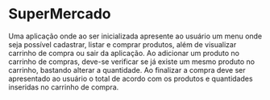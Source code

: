 # SuperMercado
 Uma aplicação onde ao ser inicializada apresente ao usuário um menu onde seja possível cadastrar, listar e comprar produtos, além de visualizar carrinho de compra ou sair da aplicação. Ao adicionar um produto no carrinho de compras, deve-se verificar se já existe um mesmo produto no carrinho, bastando alterar a quantidade. Ao finalizar a compra deve ser apresentado ao usuário o total de acordo com os produtos e quantidades inseridas no carrinho de compra.
